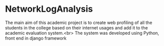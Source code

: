 # NetworkLogAnalysis
The main aim of this academic project is to create web profiling of all the students in the college based on their internet usages and add it to the academic evaluation system.&lt;br> The system was developed using Python, front end in django framework
